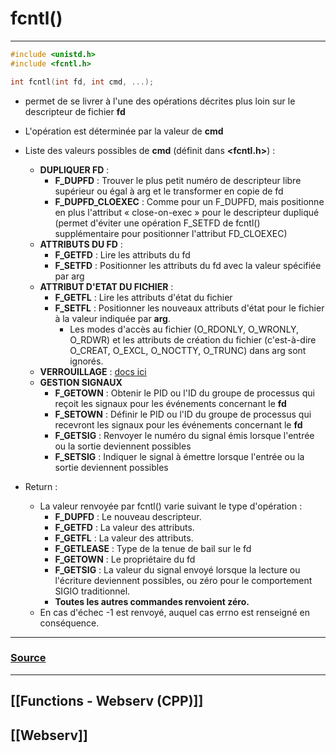 # fcntl()
---
~~~cpp
#include <unistd.h>
#include <fcntl.h>

int fcntl(int fd, int cmd, ...);
~~~
- permet de se livrer à l'une des opérations décrites plus loin sur le descripteur de fichier **fd**
- L'opération est déterminée par la valeur de **cmd**
- Liste des valeurs possibles de **cmd** (définit dans **<fcntl.h>**) :
	- **DUPLIQUER FD** : 
		- **F_DUPFD** : Trouver le plus petit numéro de descripteur libre supérieur ou égal à arg et le transformer en copie de fd
		- **F_DUPFD_CLOEXEC** : Comme pour un F_DUPFD, mais positionne en plus l'attribut « close-on-exec » pour le descripteur dupliqué (permet d'éviter une opération F_SETFD de fcntl() supplémentaire pour positionner l'attribut FD_CLOEXEC)
	- **ATTRIBUTS DU FD** :
		- **F_GETFD** : Lire les attributs du fd
		- **F_SETFD** : Positionner les attributs du fd avec la valeur spécifiée par arg
	- **ATTRIBUT D'ETAT DU FICHIER** :
		- **F_GETFL** : Lire les attributs d'état du fichier
		- **F_SETFL** : Positionner les nouveaux attributs d'état pour le fichier à la valeur indiquée par **arg**. 
			- Les modes d'accès au fichier (O_RDONLY, O_WRONLY, O_RDWR) et les attributs de création du fichier (c'est-à-dire O_CREAT, O_EXCL, O_NOCTTY, O_TRUNC) dans arg sont ignorés.
	- **VERROUILLAGE** : [docs ici](http://manpagesfr.free.fr/man/man2/fcntl.2.html)
	- **GESTION SIGNAUX**
		- **F_GETOWN** : Obtenir le PID ou l'ID du groupe de processus qui reçoit les signaux pour les événements concernant le **fd**
		- **F_SETOWN** : Définir le PID ou l'ID du groupe de processus qui recevront les signaux pour les événements concernant le **fd**
		- **F_GETSIG** : Renvoyer le numéro du signal émis lorsque l'entrée ou la sortie deviennent possibles
		- **F_SETSIG** : Indiquer le signal à émettre lorsque l'entrée ou la sortie deviennent possibles

- Return :
	- La valeur renvoyée par fcntl() varie suivant le type d'opération :
		- **F_DUPFD** : Le nouveau descripteur.
		- **F_GETFD** : La valeur des attributs.
		- **F_GETFL** : La valeur des attributs.
		- **F_GETLEASE** : Type de la tenue de bail sur le fd
		- **F_GETOWN** : Le propriétaire du fd
		- **F_GETSIG** : La valeur du signal envoyé lorsque la lecture ou l'écriture deviennent possibles, ou zéro pour le comportement SIGIO traditionnel.
		- **Toutes les autres commandes renvoient zéro.**
	- En cas d'échec -1 est renvoyé, auquel cas errno est renseigné en conséquence.  
---
### [Source](https://man7.org/linux/man-pages/man2/fcntl.2.html)
---
## [[Functions - Webserv (CPP)]]
## [[Webserv]]